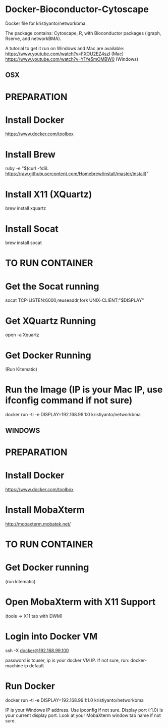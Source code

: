 # Docker-Bioconductor-Cytoscape
Docker file for kristiyanto/networkbma.

The package contains: Cytoscape, R, with Bioconductor packages (igraph, Rserve, and networkBMA). 

A tutorial to get it run on Windows and Mac are available: 
https://www.youtube.com/watch?v=FXOU2EZ4szI (Mac)
https://www.youtube.com/watch?v=Y1Ye5mOMBW0 (Windows)


## OSX
# PREPARATION
# Install Docker
https://www.docker.com/toolbox

# Install Brew 
ruby -e "$(curl -fsSL https://raw.githubusercontent.com/Homebrew/install/master/install)"

# Install X11 (XQuartz) 
brew install xquartz
# Install Socat
brew install socat
# TO RUN CONTAINER 
# Get the Socat running 
socat TCP-LISTEN:6000,reuseaddr,fork UNIX-CLIENT:\"$DISPLAY\"

# Get XQuartz Running
open -a Xquartz

# Get Docker Running
(Run Kitematic)

# Run the Image (IP is your Mac IP, use ifconfig command if not sure)
docker run -ti -e DISPLAY=192.168.99.1:0 kristiyanto/networkbma


## WINDOWS
# PREPARATION
# Install Docker
https://www.docker.com/toolbox

# Install MobaXterm 
http://mobaxterm.mobatek.net/

# TO RUN CONTAINER 
# Get Docker running
(run kitematic)

# Open MobaXterm with X11 Support
(tools -> X11 tab with DWM)

# Login into Docker VM
ssh -X docker@192.168.99.100

password is tcuser, ip is your docker VM IP. If not sure, run:
docker-machine ip default

# Run Docker
docker run -ti -e DISPLAY=192.168.99.1:1.0 kristiyanto/networkbma

IP is your Windows IP address. Use ipconfig if not sure.
Display port (:1.0) is your current display port. Look at your MobaXterm window tab name if not sure.





